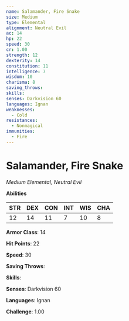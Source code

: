 ```yaml
---
name: Salamander, Fire Snake
size: Medium
type: Elemental
alignment: Neutral Evil
ac: 14
hp: 22
speed: 30
cr: 1.00
strength: 12
dexterity: 14
constitution: 11
intelligence: 7
wisdom: 10
charisma: 8
saving_throws: 
skills: 
senses: Darkvision 60
languages: Ignan
weaknesses:
  - Cold
resistances:
  - Nonmagical
immunities:
  - Fire
---
```


# Salamander, Fire Snake

*Medium Elemental, Neutral Evil*

**Abilities**

| STR | DEX | CON | INT | WIS | CHA |
| --- | --- | --- | --- | --- | --- |
| 12 | 14 | 11 | 7 | 10 | 8 |

**Armor Class**: 14

**Hit Points**: 22

**Speed**: 30

**Saving Throws**: 

**Skills**: 

**Senses**: Darkvision 60

**Languages**: Ignan

**Challenge**: 1.00

